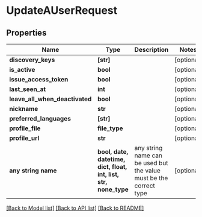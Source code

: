 # UpdateAUserRequest


## Properties
Name | Type | Description | Notes
------------ | ------------- | ------------- | -------------
**discovery_keys** | **[str]** |  | [optional] 
**is_active** | **bool** |  | [optional] 
**issue_access_token** | **bool** |  | [optional] 
**last_seen_at** | **int** |  | [optional] 
**leave_all_when_deactivated** | **bool** |  | [optional] 
**nickname** | **str** |  | [optional] 
**preferred_languages** | **[str]** |  | [optional] 
**profile_file** | **file_type** |  | [optional] 
**profile_url** | **str** |  | [optional] 
**any string name** | **bool, date, datetime, dict, float, int, list, str, none_type** | any string name can be used but the value must be the correct type | [optional]

[[Back to Model list]](../README.md#documentation-for-models) [[Back to API list]](../README.md#documentation-for-api-endpoints) [[Back to README]](../README.md)



